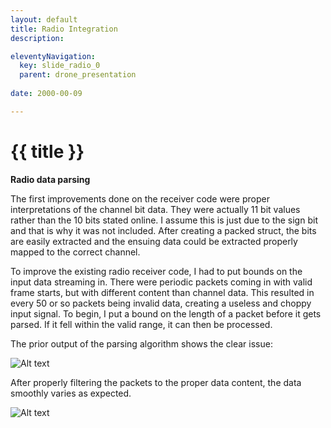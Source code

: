 ```yaml
---
layout: default
title: Radio Integration
description:

eleventyNavigation:
  key: slide_radio_0
  parent: drone_presentation
  
date: 2000-00-09

---
```


<div class="carousel-item" style="height: 100%">
<h1 class="text-center mt-3">{{ title }}</h1>

<div class="container align-content-center" style="height: 100%">
<div class="row">
<div class="col-lg-4 align-content-center">

**Radio data parsing**

The first improvements done on the receiver code were proper interpretations of the channel bit data. They were actually 11 bit values rather than the 10 bits stated online. I assume this is just due to the sign bit and that is why it was not included. After creating a packed struct, the bits are easily extracted and the ensuing data could be extracted properly mapped to the correct channel.

To improve the existing radio receiver code, I had to put bounds on the input data streaming in. There were periodic packets coming in with valid frame starts, but with different content than channel data. This resulted in every 50 or so packets being invalid data, creating a useless and choppy input signal. To begin, I put a bound on the length of a packet before it gets parsed. If it fell within the valid range, it can then be processed.

The prior output of the parsing algorithm shows the clear issue:

</div>
<div class="col-lg-8 align-content-center">

![Alt text](../wk6/image.png "Fig. 6.1. Original throttle channel data showing periodic data corruption")

After properly filtering the packets to the proper data content, the data smoothly varies as expected.

![Alt text](../wk6/image-1.png "Fig. 6.2. Correct output of all 8 channels after parsing improved.")

</div>
</div>
</div>
</div>


<div class="carousel-item" style="height: 100%">
<h1 class="text-center mt-3">{{ title }}</h1>

<div class="container align-content-center" style="height: 100%">
<div class="row">
<div class="col-lg-5 align-content-center">

**Radio Code**

Finally, I overhauled my CRSF implementation from the original hacky demo to integrated and reliable firware – the original worked but performed almost no data validation (dangerous!), and was very inefficient.

For the new design, I chose a circular buffer, where the ‘start’ of the buffer would be shifted up until the end of the buffer, and then back around, rather than shifting the buffer contents while looking for a valid packet. This is significantly more efficient. Once it sees a valid starting character, it places a struct pointer at that location in memory, and begins to decode the data from that position, pulling out descriptors like the frame length from the point indicated my the struct definition. If needed, the ‘rolled over’ part of memory in the circular buffer is copied over to free space at the end of the buffer so the data frame is contiguous. Then the address, frame type, and CRC are checked. If these are valid, then the channel data is copied over to the global location for the latest radio channel data.

</div>
<div class="col-lg-7 align-content-center">

```c

if ((crsf_addr_e)(*rx_buffer_start) == CRSF_ADDRESS_FLIGHT_CONTROLLER)
{
  //go through and attempt to parse
  //place the data struct at this location and see if it passes
  //first task is to verify the length is within bounds, and
  //that the message type is what we're looking for
  //Then verify it has a valid CRC

  crsf_packet_t* crsf_packet = (crsf_packet_t*)rx_buffer_start;

  if (crsf_packet->header.type == CRSF_FRAMETYPE_RC_CHANNELS_PACKED)
  {
    if (crsf_packet->header.frame_size == sizeof(crsf_channels_t)+2/*type, crc, and payload*/)
    {
      //validate CRC

      //copy everything from bottom to the rx_buffer_start point into the 
      //upper half of the array to make it contiguous
      memcpy(rx_buffer + BUFFER_SIZE, rx_buffer, rx_buffer_start-rx_buffer);

      uint8_t calculated_crc = calc_crc(&(crsf_packet->header.type), sizeof(crsf_channels_t)+1);
      uint8_t rx_crc = crsf_packet->crc;

      if (rx_crc == calculated_crc)
      {
        //valid packet
        //TODO save the last 30 or so channel packets for filtering if needed
        memcpy((void*)&saved_channel_data, (void*)&(crsf_packet->channels), sizeof(crsf_channels_t));
        return 1;
      }
    }
  }
}

```

</div>
</div>
</div>
</div>

<div class="carousel-item" style="height: 100%">
<h1 class="text-center mt-3">{{ title }}</h1>

<div class="container align-content-center" style="height: 100%">
<div class="row">
<div class="col-lg-5 align-content-center">

This system actually worked almost perfectly first try, which was great! I only had to fix a couple pointer casts and offsets, and the system was good to go. Another benefit is I went to the source code on the ELRS site and used their #defines and enums, so that my code is using not only the right values, but the canonical names for each field.

![Alt text](../wk7/image-12.png "Data streaming in")

</div>
<div class="col-lg-7 align-content-center">

```c
typedef struct
{
    uint16_t ch0 : 11;
    uint16_t ch1 : 11;
    ...
    uint16_t ch14 : 11;
    uint16_t ch15 : 11;
} __attribute__ ((packed)) crsf_channels_t;

typedef struct
{
    uint8_t device_addr; // from crsf_addr_e
    uint8_t frame_size;  // counts size after this byte
    uint8_t type;        // from crsf_frame_type_e
} __attribute__ ((packed)) crsf_header_t;

typedef struct
{
	crsf_header_t header;
	crsf_channels_t channels;
	uint8_t crc;
} __attribute__ ((packed)) crsf_packet_t;

typedef enum
{
    CRSF_FRAMETYPE_GPS = 0x02,
    CRSF_FRAMETYPE_BATTERY_SENSOR = 0x08,
    ...
    CRSF_FRAMETYPE_MSP_RESP = 0x7B,  // reply with 58 byte chunked binary
    CRSF_FRAMETYPE_MSP_WRITE = 0x7C, // write with 8 byte chunked binary
} crsf_frame_type_e;

```

<div class="text-muted text-center">Excerpt of CRSF header definitions</div>

</div>
</div>
</div>
</div>

<div class="carousel-item" style="height: 100%">
<h1 class="text-center mt-3">PWM Integration</h1>

<div class="container align-content-center" style="height: 100%">
<div class="row">
<div class="col-lg-5 align-content-center">

**PWM development**

PWM is a very common protocol for controlling brushless ESCs. They commonly use a simple protocol of a 20ms period, and a pulse width varying from 1 to 2ms depending on throttle value (0% = 1ms, 100% = 2ms). A teammate had already created the driver code to produce this general signal, but it had to be implemented with the correct timing.

Some timing calculations had to be done to create a PWM signal working off of this code that had the correct pulse width and duty cycle. After refreshing myself about the internal timer operation, I created both code and an excel tool to calculate the PSC and ARR and CCMR values for the PWM driver.

<div class="d-flex justify-content-center">

| PWM PSC & ARR |          |
| ------------- | -------- |
| period        | 0.02     |
| Fclk          | 1.60E+07 |
| freq          | 50       |
| PSC           | 15       |
| ARR           | 19999.00 |
| freq_out      | 50       |
| period_out    | 0.02     |
| period_ms     | 20       |

</div>
<div class="d-flex justify-content-center">
Table 6.1. Table to calculate the registers.
</div>


</div>
<div class="col-lg-7 align-content-center">

After calculating the proper register values, the oscilloscope data displays the desired PWM signal. As can be seen in Figure 6.3., the pulse width is the desired 20ms.

![Alt text](../wk6/image-2.png "Figure 6.3. PWM pulse measured on oscilloscope.")

</div>
</div>
</div>
</div>

<div class="carousel-item" style="height: 100%">
<h1 class="text-center mt-3">Radio and PWM integration</h1>

<div class="container align-content-center" style="height: 100%">
<div class="row">
<div class="col-lg-7 align-content-center">

**Radio and PWM integration demo**

Now with both PWM and radio receiver working, I thought it would be a good demonstration, and also good work towards system integration, to make a radio channel value control the pulse width of the radio receiver. After changing some pins and channel values, and writing more configurable pin and register setup code, I was able to vary the pulse width by moving the sticks on the radio transmitter.


https://www.youtube.com/embed/zwQ3Dvz2RXk?feature=oembed

</div>
<div class="col-lg-5 align-content-center">

![Alt text](../wk6/image-4.png "Fig. 6.4. Pulse width actively varied by radio receiver stick input.")

</div>
</div>
</div>
</div>